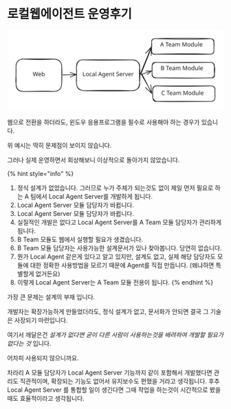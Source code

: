 # 로컬웹에이전트 운영후기



<img src="../../.gitbook/assets/file.excalidraw (1).svg" alt="목표" class="gitbook-drawing">

웹으로 전환을 하더라도, 윈도우 응용프로그램을 필수로 사용해야 하는 경우가 있습니다.&#x20;

위 예시는 딱히 문제점이 보이지 않습니다.&#x20;



그러나 실제 운영하면서 회상해보니 이상적으로 돌아가지 않았습니다.&#x20;

{% hint style="info" %}
1. 정식 설계가 없었습니다. 그러므로 누가 주체가 되는것도 없이 제일 먼저 필요로 하는 A 팀에서 Local Agent Server를 개발하게 됩니다.&#x20;
2. Local Agent Server 모듈 담당자가 바뀝니다.&#x20;
3. Local Agent Server 모듈 담당자가 바뀝니다.&#x20;
4. 실질적인 개발은 없다고 Local Agent Server를 A Team 모듈 담당자가 관리하게 됩니다.&#x20;
5. B Team 모듈도 웹에서 실행할 필요가 생겼습니다.&#x20;
6. B Team 모듈 담당자는 사용가능한 설계문서가 있나 찾아봅니다. 당연히 없습니다.&#x20;
7. 뭔가 Local Agent 같은게 있다고 알고 있지만, 설계도 없고, 실제 해당 담당자도 모듈에 대한 정확한 사용방법을 모르기 때문에 Agent를 직접 만듭니다. (왜냐하면 특별할게 없거든요)
8. 이렇게 Local Agent Server는 A Team 모듈 전용이 됩니다.&#x20;
{% endhint %}



가장 큰 문제는 설계의 부재 입니다.&#x20;

개발자는 확장가능하게 만들었더라도, 정식 설계가 없고, 문서화가 안되면 결국 그 기술은 사장되기 마련입니다.&#x20;

여기서 깨달은건 _설계가 없다면 굳이 다른 사람이 사용하는것을 배려하여 개발할 필요가 없다는 것_ 입니다.&#x20;

어차피 사용되지 않으니까요.&#x20;



차라리 A 모듈 담당자가 Local Agent Server 기능까지 같이 포함해서 개발했다면 관리도 직관적이며, 확장되는 기능도 없어서 유지보수도 편했을 거라고 생각됩니다.  후추  Local Agent Server 를 통합할 일이 생긴다면 그때 작업을 하는것이 시간적으로 봤을때도 효율적이라고 생각됩니다.&#x20;
